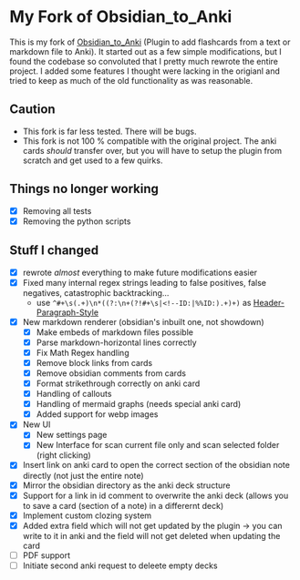 # My Fork of Obsidian_to_Anki
This is my fork of [Obsidian_to_Anki](https://github.com/Pseudonium/Obsidian_to_Anki) (Plugin to add flashcards from a text or markdown file to Anki). It started out as a few simple modifications, but I found the codebase so convoluted that I pretty much rewrote the entire project. I added some features I thought were lacking in the origianl and tried to keep as much of the old functionality as was reasonable. 

## Caution
- This fork is far less tested. There will be bugs.
- This fork is not 100 % compatible with the original project. The anki cards *should* transfer over, but you will have to setup the plugin from scratch and get used to a few quirks.

## Things no longer working
- [x] Removing all tests
- [x] Removing the python scripts

## Stuff I changed
- [x] rewrote *almost* everything to make future modifications easier
- [x] Fixed many internal regex strings leading to false positives, false negatives, catastrophic backtracking...
	- use  `^#+\s(.+)\n*((?:\n+(?!#+\s|<!--ID:|%%ID:).+)+)` as [Header-Paragraph-Style](https://github.com/ObsidianToAnki/Obsidian_to_Anki/wiki/Header-paragraph-style)
- [x] New markdown renderer (obsidian's inbuilt one, not showdown)
	- [x] Make embeds of markdown files possible
	- [x] Parse markdown-horizontal lines correctly
	- [x] Fix Math Regex handling
	- [x] Remove block links from cards
	- [x] Remove obsidian comments from cards
	- [x] Format strikethrough correctly on anki card
	- [x] Handling of callouts
	- [x] Handling of mermaid graphs (needs special anki card)
	- [x] Added support for webp images
- [x] New UI
	- [x] New settings page
	- [x] New Interface for scan current file only and scan selected folder (right clicking)
- [x] Insert link on anki card to open the correct section of the obsidian note directly (not just the entire note)
- [x] Mirror the obsidian directory as the anki deck structure
- [x] Support for a link in id comment to overwrite the anki deck (allows you to save a card (section of a note) in a differernt deck)
- [x] Implement custom clozing system
- [x] Added extra field which will not get updated by the plugin -> you can write to it in anki and the field will not get deleted when updating the card
- [ ] PDF support
- [ ] Initiate second anki request to deleete empty decks
